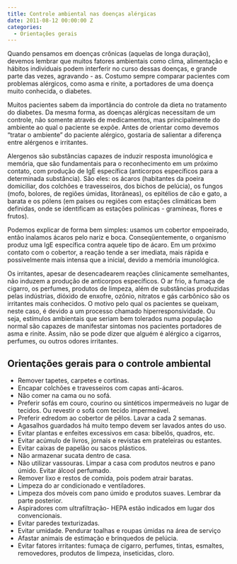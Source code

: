 ```yaml
---
title: Controle ambiental nas doenças alérgicas
date: 2011-08-12 00:00:00 Z
categories:
  - Orientações gerais
---
```


Quando pensamos em doenças crônicas (aquelas de longa duração), devemos lembrar que muitos fatores ambientais como clima, alimentação e hábitos individuais podem interferir no curso dessas doenças, e grande parte das vezes, agravando - as. Costumo sempre comparar pacientes com problemas alérgicos, como asma e rinite, a portadores de uma doença muito conhecida, o diabetes.

Muitos pacientes sabem da importância do controle da dieta no tratamento do diabetes. Da mesma forma, as doenças alérgicas necessitam de um controle, não somente através de medicamentos, mas principalmente do ambiente ao qual o paciente se expõe. Antes de orientar como devemos “tratar o ambiente” do paciente alérgico, gostaria de salientar a diferença entre alérgenos e irritantes.


<shapetype coordsize="21600,21600" filled="f" id="t75" o:preferrelative="t" o:spt="75" path="m@4@5l@4@11@9@11@9@5xe" stroked="f">
    <stroke joinstyle="miter"></stroke>
    <formulas>
        <f eqn="if lineDrawn pixelLineWidth 0"></f>
        <f eqn="sum @0 1 0"></f>
        <f eqn="sum 0 0 @1"></f>
        <f eqn="prod @2 1 2"></f>
        <f eqn="prod @3 21600 pixelWidth"></f>
        <f eqn="prod @3 21600 pixelHeight"></f>
        <f eqn="sum @0 0 1"></f>
        <f eqn="prod @6 1 2"></f>
        <f eqn="prod @7 21600 pixelWidth"></f>
        <f eqn="sum @8 21600 0"></f>
        <f eqn="prod @7 21600 pixelHeight"></f>
        <f eqn="sum @10 21600 0"></f>
    </formulas>
    <path gradientshapeok="t" o:connecttype="rect" o:extrusionok="f"></path>
    <lock aspectratio="t" v:ext="edit"></lock>
</shapetype>
<shape id="s1026" style="height: 100.2pt; left: 0px; margin-left: 0px; margin-top: 2.4pt; position: absolute; text-align: left; width: 103.85pt; z-index: 251655168;"
    type="#t75">
    <imagedata o:title="imagess" src="file:///C:\DOCUME~1\User\CONFIG~1\Temp\msohtmlclip1\01\clip_image001.jpg"></imagedata>
    <wrap type="square"></wrap>
</shape>
<shape id="s1027" style="height: 112.1pt; left: 0px; margin-left: 299.25pt; margin-top: 110.8pt; position: absolute; text-align: left; width: 141.75pt; z-index: 251656192;"
    type="#t75">
    <imagedata o:title="fungos" src="file:///C:\DOCUME~1\User\CONFIG~1\Temp\msohtmlclip1\01\clip_image003.jpg"></imagedata>
    <wrap type="square"></wrap>
</shape>

Alergenos são substâncias capazes de induzir resposta imunológica e memória, que são fundamentais para o reconhecimento em um próximo contato, com produção de IgE específica (anticorpos específicos para a determinada substância). São eles: os ácaros (habitantes da poeira domiciliar, dos colchões e travesseiros, dos bichos de pelúcia), os fungos (mofo, bolores, de regiões úmidas, litorâneas), os epitélios de cão e gato, a barata e os pólens (em países ou regiões com estações climáticas bem definidas, onde se identificam as estações polínicas - gramíneas, flores e frutos). 

<shape id="s1029" style="height: 91.25pt; left: 0px; margin-left: 90pt; margin-top: 0.55pt; position: absolute; text-align: left; width: 99pt; z-index: 251658240;"
    type="#t75">
    <imagedata o:title="polen" src="file:///C:\DOCUME~1\User\CONFIG~1\Temp\msohtmlclip1\01\clip_image005.jpg"></imagedata>
    <wrap type="square"></wrap>
</shape>
<shape id="s1028" style="height: 90.95pt; left: 0px; margin-left: -0.3pt; margin-top: 0.85pt; position: absolute; text-align: left; width: 91.5pt; z-index: 251657216;"
    type="#t75">
    <imagedata o:title="polens" src="file:///C:\DOCUME~1\User\CONFIG~1\Temp\msohtmlclip1\01\clip_image007.jpg"></imagedata>
    <wrap type="square"></wrap>
</shape>

Podemos explicar de forma bem simples: usamos um cobertor empoeirado, então inalamos ácaros pelo nariz e boca. Conseqüentemente,
o organismo produz uma IgE específica contra aquele tipo de ácaro. Em um próximo contato com o cobertor, a reação tende a
ser imediata, mais rápida e possivelmente mais intensa que a inicial, devido a memória imunológica.

<shape id="s1031" style="height: 118pt; left: 0px; margin-left: 315.75pt; margin-top: 125pt; position: absolute; text-align: left; width: 125.25pt; z-index: 251660288;"
    type="#t75">
    <imagedata o:title="gato" src="file:///C:\DOCUME~1\User\CONFIG~1\Temp\msohtmlclip1\01\clip_image009.jpg"></imagedata>
    <wrap type="square"></wrap>
</shape>
<shape fillcolor="#0c9" id="s1030" style="height: 114.85pt; left: 0px; margin-left: 0px; margin-top: 0px; position: absolute; text-align: left; width: 153.1pt; z-index: 251659264;"
    type="#t75">
    <imagedata o:title="" src="file:///C:\DOCUME~1\User\CONFIG~1\Temp\msohtmlclip1\01\clip_image011.png"></imagedata>
    <wrap type="square"></wrap>
</shape>

Os irritantes, apesar de desencadearem reações clinicamente semelhantes, não induzem a produção de anticorpos específicos. O ar frio, a fumaça de cigarro, os perfumes, produtos de limpeza, além de substâncias produzidas pelas indústrias, dióxido de enxofre, ozônio, nitratos e gás carbônico são os irritantes mais conhecidos. O motivo pelo qual os pacientes se queixam, neste caso, é devido a um processo chamado hiperresponsividade. Ou seja, estímulos ambientais que seriam bem tolerados numa população normal são capazes de manifestar sintomas nos pacientes portadores de asma e rinite. Assim, não se pode dizer que alguém é alérgico a cigarros, perfumes, ou outros odores irritantes.

## Orientações gerais para o controle ambiental

- Remover tapetes, carpetes e cortinas.
- Encapar colchões e travesseiros com capas anti-ácaros.
- Não comer na cama ou no sofá.
- Preferir sofás em couro, courino ou sintéticos impermeáveis no lugar de tecidos. Ou revestir o sofá com tecido impermeável.
- Preferir edredom ao cobertor de pêlos. Lavar a cada 2 semanas.
- Agasalhos guardados há muito tempo devem ser lavados antes do uso.    
- Evitar plantas e enfeites excessivos em casa: bibelôs, quadros, etc.
- Evitar acúmulo de livros, jornais e revistas em prateleiras ou estantes.
- Evitar caixas de papelão ou sacos plásticos.
- Não armazenar sucata dentro de casa.
- Não utilizar vassouras. Limpar a casa com produtos neutros e pano úmido. Evitar álcool perfumado.
- Remover lixo e restos de comida, pois podem atrair baratas.
- Limpeza do ar condicionado e ventiladores.
- Limpeza dos móveis com pano úmido e produtos suaves. Lembrar da parte posterior.
- Aspiradores com ultrafiltração- HEPA estão indicados em lugar dos convencionais.
- Evitar paredes texturizadas.
- Evitar umidade. Pendurar toalhas e roupas úmidas na área de serviço
- Afastar animais de estimação e brinquedos de pelúcia.
- Evitar fatores irritantes: fumaça de cigarro, perfumes, tintas, esmaltes, removedores, produtos de limpeza, inseticidas, cloro. 
